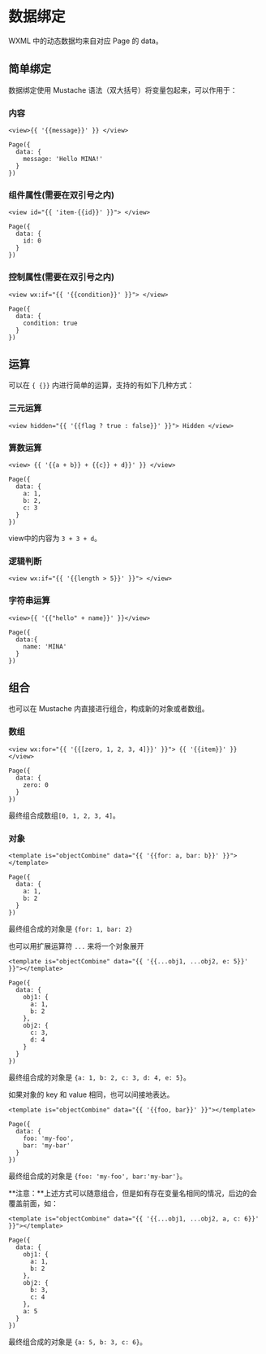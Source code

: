 # 数据绑定

WXML 中的动态数据均来自对应 Page 的 data。

## 简单绑定

数据绑定使用 Mustache 语法（双大括号）将变量包起来，可以作用于：

### 内容

```
<view>{{ '{{message}}' }} </view>
```

```
Page({
  data: {
    message: 'Hello MINA!'
  }
})
```

### 组件属性\(需要在双引号之内\)

```
<view id="{{ 'item-{{id}}' }}"> </view>
```

```
Page({
  data: {
    id: 0
  }
})
```

### 控制属性\(需要在双引号之内\)

```
<view wx:if="{{ '{{condition}}' }}"> </view>
```

```
Page({
  data: {
    condition: true
  }
})
```

## 运算

可以在 `{ {}}` 内进行简单的运算，支持的有如下几种方式：

### 三元运算

```
<view hidden="{{ '{{flag ? true : false}}' }}"> Hidden </view>
```

### 算数运算

```
<view> {{ '{{a + b}} + {{c}} + d}}' }} </view>
```

```
Page({
  data: {
    a: 1,
    b: 2,
    c: 3
  }
})
```

view中的内容为 `3 + 3 + d`。

### 逻辑判断

```
<view wx:if="{{ '{{length > 5}}' }}"> </view>
```

### 字符串运算

```
<view>{{ '{{"hello" + name}}' }}</view>
```

```
Page({
  data:{
    name: 'MINA'
  }
})
```

## 组合

也可以在 Mustache 内直接进行组合，构成新的对象或者数组。

### 数组

```
<view wx:for="{{ '{{[zero, 1, 2, 3, 4]}}' }}"> {{ '{{item}}' }} </view>
```

```
Page({
  data: {
    zero: 0
  }
})
```

最终组合成数组`[0, 1, 2, 3, 4]`。

### 对象

```
<template is="objectCombine" data="{{ '{{for: a, bar: b}}' }}"></template>
```

```
Page({
  data: {
    a: 1,
    b: 2
  }
})
```

最终组合成的对象是 `{for: 1, bar: 2}`

也可以用扩展运算符 `...` 来将一个对象展开

```
<template is="objectCombine" data="{{ '{{...obj1, ...obj2, e: 5}}' }}"></template>
```

```
Page({
  data: {
    obj1: {
      a: 1,
      b: 2
    },
    obj2: {
      c: 3,
      d: 4
    }
  }
})
```

最终组合成的对象是 `{a: 1, b: 2, c: 3, d: 4, e: 5}`。

如果对象的 key 和 value 相同，也可以间接地表达。

```
<template is="objectCombine" data="{{ '{{foo, bar}}' }}"></template>
```

```
Page({
  data: {
    foo: 'my-foo',
    bar: 'my-bar'
  }
})
```

最终组合成的对象是 `{foo: 'my-foo', bar:'my-bar'}`。

**注意：**上述方式可以随意组合，但是如有存在变量名相同的情况，后边的会覆盖前面，如：

```
<template is="objectCombine" data="{{ '{{...obj1, ...obj2, a, c: 6}}' }}"></template>
```

```
Page({
  data: {
    obj1: {
      a: 1,
      b: 2
    },
    obj2: {
      b: 3,
      c: 4
    },
    a: 5
  }
})
```

最终组合成的对象是 `{a: 5, b: 3, c: 6}`。


